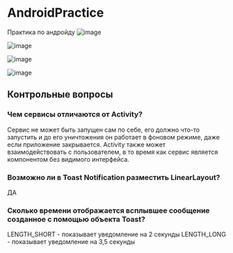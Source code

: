 # AndroidPractice
Практика по андройду
![image](https://user-images.githubusercontent.com/92590831/156740142-a29395ea-3484-4455-8b94-2b9dacb6d09d.png)

![image](https://user-images.githubusercontent.com/92590831/156740159-6a469ced-d17c-4140-9a5b-28b7b37f1001.png)

![image](https://user-images.githubusercontent.com/92590831/156740178-203d1620-bd04-4268-88a3-9e4f72feb22a.png)

![image](https://user-images.githubusercontent.com/92590831/156740196-e26708b3-7dbf-48e4-8c39-1177ec007165.png)

## Контрольные вопросы
### Чем сервисы отличаются от Activity?
Сервис не может быть запущен сам по себе, его должно что-то запустить и до его уничтожения он работает в фоновом режиме, даже если приложение закрывается. Activity также может взаимодействовать с пользователем, в то время как сервис является компонентом без видимого интерфейса.
### Возможно ли в Toast Notification разместить LinearLayout?
ДА
### Сколько времени отображается всплывшее сообщение созданное с помощью  объекта Toast?
LENGTH_SHORT - показывает уведомление на 2 секунды
LENGTH_LONG - показывает уведомление на 3,5 секунды

